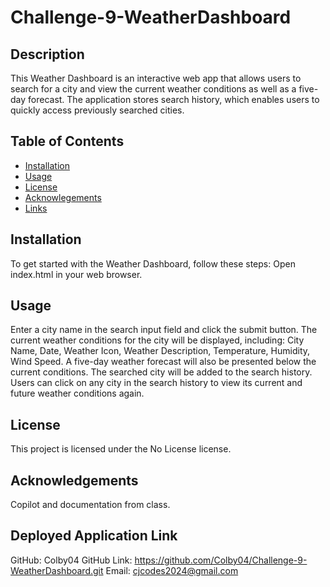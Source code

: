 # Challenge-9-WeatherDashboard

## Description
This Weather Dashboard is an interactive web app that allows users to search for a city and view the current weather conditions as well as a five-day forecast. The application stores search history, which enables users to quickly access previously searched cities.

## Table of Contents
- [Installation](#installation)
- [Usage](#usage)
- [License](#license)
- [Acknowlegements](#acknowlegements)
- [Links](#links)

## Installation
To get started with the Weather Dashboard, follow these steps:
Open index.html in your web browser.

## Usage
Enter a city name in the search input field and click the submit button.
The current weather conditions for the city will be displayed, including: City Name, Date, Weather Icon, Weather Description, Temperature, Humidity, Wind Speed. A five-day weather forecast will also be presented below the current conditions. The searched city will be added to the search history.
Users can click on any city in the search history to view its current and future weather conditions again.

## License
This project is licensed under the No License license.

## Acknowledgements
Copilot and documentation from class. 

## Deployed Application Link
GitHub: Colby04
GitHub Link: https://github.com/Colby04/Challenge-9-WeatherDashboard.git
Email: cjcodes2024@gmail.com
